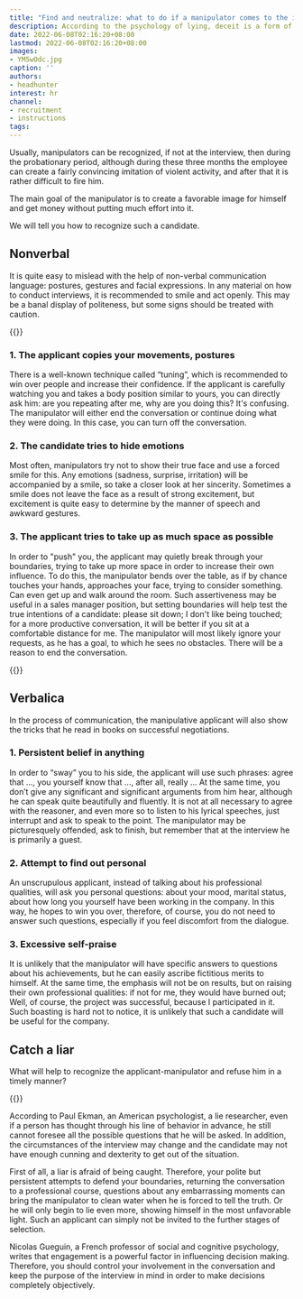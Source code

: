 ```yaml
---
title: "Find and neutralize: what to do if a manipulator comes to the interview"
description: According to the psychology of lying, deceit is a form of disguised manipulation. Mastering the manipulation for applicants today is not difficult. What are the dangers of manipulative employees and how to recognize them at the interview - HeadHunter found out
date: 2022-06-08T02:16:20+08:00
lastmod: 2022-06-08T02:16:20+08:00
images:
- YM5wOdc.jpg
caption: ''
authors:
- headhunter
interest: hr
channel: 
- recruitment
- instructions
tags: 
---
```


Usually, manipulators can be recognized, if not at the interview, then during the probationary period, although during these three months the employee can create a fairly convincing imitation of violent activity, and after that it is rather difficult to fire him.

The main goal of the manipulator is to create a favorable image for himself and get money without putting much effort into it.

We will tell you how to recognize such a candidate.

Nonverbal
---------

It is quite easy to mislead with the help of non-verbal communication language: postures, gestures and facial expressions. In any material on how to conduct interviews, it is recommended to smile and act openly. This may be a banal display of politeness, but some signs should be treated with caution.

{{<ads>}}

### 1\. The applicant copies your movements, postures

There is a well-known technique called “tuning”, which is recommended to win over people and increase their confidence. If the applicant is carefully watching you and takes a body position similar to yours, you can directly ask him: are you repeating after me, why are you doing this? It's confusing. The manipulator will either end the conversation or continue doing what they were doing. In this case, you can turn off the conversation.

### 2\. The candidate tries to hide emotions

Most often, manipulators try not to show their true face and use a forced smile for this. Any emotions (sadness, surprise, irritation) will be accompanied by a smile, so take a closer look at her sincerity. Sometimes a smile does not leave the face as a result of strong excitement, but excitement is quite easy to determine by the manner of speech and awkward gestures.

### 3\. The applicant tries to take up as much space as possible

In order to "push" you, the applicant may quietly break through your boundaries, trying to take up more space in order to increase their own influence. To do this, the manipulator bends over the table, as if by chance touches your hands, approaches your face, trying to consider something. Can even get up and walk around the room. Such assertiveness may be useful in a sales manager position, but setting boundaries will help test the true intentions of a candidate: please sit down; I don't like being touched; for a more productive conversation, it will be better if you sit at a comfortable distance for me. The manipulator will most likely ignore your requests, as he has a goal, to which he sees no obstacles. There will be a reason to end the conversation.

{{<ads>}}

Verbalica
---------

In the process of communication, the manipulative applicant will also show the tricks that he read in books on successful negotiations.

### 1\. Persistent belief in anything

In order to “sway” you to his side, the applicant will use such phrases: agree that ..., you yourself know that ..., after all, really ... At the same time, you don’t give any significant and significant arguments from him hear, although he can speak quite beautifully and fluently. It is not at all necessary to agree with the reasoner, and even more so to listen to his lyrical speeches, just interrupt and ask to speak to the point. The manipulator may be picturesquely offended, ask to finish, but remember that at the interview he is primarily a guest.

### 2\. Attempt to find out personal

An unscrupulous applicant, instead of talking about his professional qualities, will ask you personal questions: about your mood, marital status, about how long you yourself have been working in the company. In this way, he hopes to win you over, therefore, of course, you do not need to answer such questions, especially if you feel discomfort from the dialogue.

### 3\. Excessive self-praise

It is unlikely that the manipulator will have specific answers to questions about his achievements, but he can easily ascribe fictitious merits to himself. At the same time, the emphasis will not be on results, but on raising their own professional qualities: if not for me, they would have burned out; Well, of course, the project was successful, because I participated in it. Such boasting is hard not to notice, it is unlikely that such a candidate will be useful for the company.

Catch a liar
------------

What will help to recognize the applicant-manipulator and refuse him in a timely manner?

{{<ads>}}

According to Paul Ekman, an American psychologist, a lie researcher, even if a person has thought through his line of behavior in advance, he still cannot foresee all the possible questions that he will be asked. In addition, the circumstances of the interview may change and the candidate may not have enough cunning and dexterity to get out of the situation.

First of all, a liar is afraid of being caught. Therefore, your polite but persistent attempts to defend your boundaries, returning the conversation to a professional course, questions about any embarrassing moments can bring the manipulator to clean water when he is forced to tell the truth. Or he will only begin to lie even more, showing himself in the most unfavorable light. Such an applicant can simply not be invited to the further stages of selection.

Nicolas Gueguin, a French professor of social and cognitive psychology, writes that engagement is a powerful factor in influencing decision making. Therefore, you should control your involvement in the conversation and keep the purpose of the interview in mind in order to make decisions completely objectively.